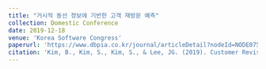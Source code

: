 ```yaml
---
title: "거시적 동선 정보에 기반한 고객 재방문 예측"
collection: Domestic Conference
date: 2019-12-18
venue: 'Korea Software Congress'
paperurl: 'https://www.dbpia.co.kr/journal/articleDetail?nodeId=NODE07502958'
citation: 'Kim, B., Kim, S., Kim, S., & Lee, JG. (2019). Customer Revisit Prediction Using Macroscale Mobility Information. Korea Software Congress.'
---
```

